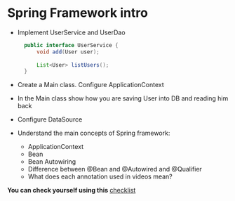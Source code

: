 # Spring Framework intro

- Implement UserService and UserDao
  
    ```java
      public interface UserService {
          void add(User user);
      
          List<User> listUsers();
      }
    ```
- Create a Main class. Configure ApplicationContext

- In the Main class show how you are saving User into DB and reading him back

- Configure DataSource

- Understand the main concepts of Spring framework:
    - ApplicationContext
    - Bean
    - Bean Autowiring
    - Difference between @Bean and @Autowired and @Qualifier
    - What does each annotation used in videos mean?

__You can check yourself using this__ [checklist](https://mate-academy.github.io/jv-program-common-mistakes/java-spring/intro/java-spring-intro)

